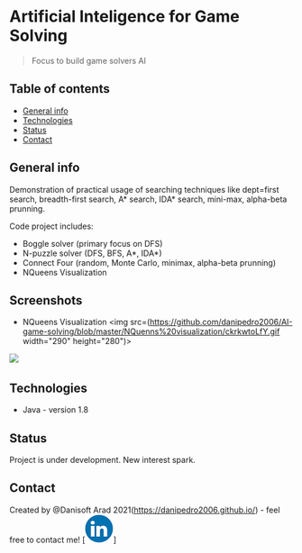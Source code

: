 # Artificial Inteligence for Game Solving
> Focus to build game solvers AI

## Table of contents
* [General info](#general-info)
* [Technologies](#technologies)
* [Status](#status)
* [Contact](#contact)

## General info
Demonstration of practical usage of searching techniques like dept=first search, breadth-first search, A* search, IDA* search, mini-max, alpha-beta prunning.

Code project includes:

- Boggle solver (primary focus on DFS)
- N-puzzle solver (DFS, BFS, A*, IDA*)
- Connect Four (random, Monte Carlo, minimax, alpha-beta prunning)
- NQueens Visualization

## Screenshots
- NQueens Visualization
<img src=(https://github.com/danipedro2006/AI-game-solving/blob/master/NQuenns%20visualization/ckrkwtoLfY.gif width="290"  height="280")>
<img src=(https://github.com/danipedro2006/AI-game-solving/blob/master/NQueensGUI/onfLrFBnvD.gif)>

## Technologies
* Java - version 1.8



## Status
Project is under development. New interest spark. 


## Contact
Created by @Danisoft Arad 2021(https://danipedro2006.github.io/) - feel free to contact me!
[![Follow us on ](https://github.com/danipedro2006/AI-game-solving/blob/master/NQuenns%20visualization/linkedin.png)]